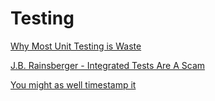 # Testing
[Why Most Unit Testing is Waste](https://rbcs-us.com/documents/Why-Most-Unit-Testing-is-Waste.pdf)

[J.B. Rainsberger - Integrated Tests Are A Scam](https://vimeo.com/80533536)

[You might as well timestamp it](https://changelog.com/posts/you-might-as-well-timestamp-it)
